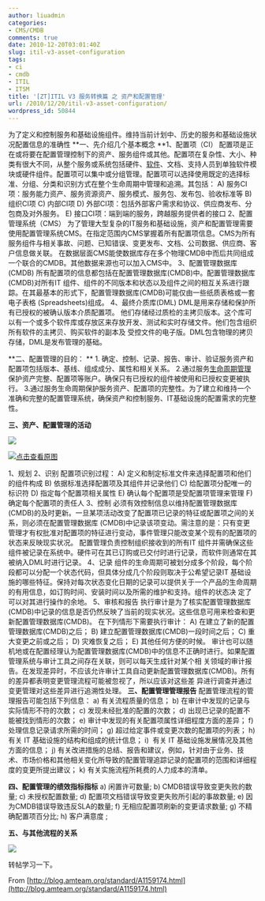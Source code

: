 ```yaml
---
author: liuadmin
categories:
- CMS/CMDB
comments: true
date: 2010-12-20T03:01:40Z
slug: itil-v3-asset-configuration
tags:
- ci
- cmdb
- ITIL
- ITSM
title: '[ZT]ITIL V3 服务转换篇 之 资产和配置管理'
url: /2010/12/20/itil-v3-asset-configuration/
wordpress_id: 50844
---
```


为了定义和控制服务和基础设施组件。维持当前计划中、历史的服务和基础设施状况配置信息的准确性
**一、先介绍几个基本概念
**1、配置项（CI）
配置项是正在或将要在配置管理控制下的资产、服务组件或其他。配置项在复杂性、大小、种类有很大不同，从整个服务或系统包括硬件、[软件](http://portal.vsharing.com/industry/1593.html)、文档、支持人员到单独软件模块或硬件组件。配置项可以集中或分组管理。配置项可以选择使用既定的选择标准、分组、分类和识别方式在整个生命周期中管理和追溯。其包括：
A) 服务CI项：服务能力资产、服务资源资产、服务模式、服务包、发布包、验收标准等
B) 组织CI项
C) 内部CI项
D) 外部CI项：包括外部客户需求和协议、供应商发布、分包商及对外服务。
E) 接口CI项：端到端的服务，跨越服务提供者的接口
2、配置管理系统（CMS）
为了管理大型复杂的IT服务和基础设施，资产和配置管理需要使用配置管理系统CMS。在指定范围内CMS掌握着所有配置项信息。CMS为所有服务组件与相关事故、问题、已知错误、变更发布、文档、公司数据、供应商、客户信息做关联。
在数据层面CMS能使数据库存在多个物理CMDB中而后共同组成一个联合的CMDB。其他数据来源也可以加入CMS中。
3、配置管理数据库(CMDB)
所有配置项的信息都包括在配置管理数据库(CMDB)中。配置管理数据库(CMDB)对所有IT  组件、组件的不同版本和状态以及组件之间的相互关系进行跟踪。在其最基本的形式下，配置管理数据库(CMDB)可能仅由一些纸质表格或一套电子表格 (Spreadsheets)组成。
4、最终介质库(DML)
DML是用来存储和保护所有已授权的被确认版本介质配置项。 他们存储经过质检的主拷贝版本。这个库可以有一个或多个软件库或存放区来存放开发、测试和实时存储文件。他们包含组织所有软件的主拷贝、购买软件的副本及 受控文件的电子版。DML包含物理的拷贝存储，DML是发布管理的基础。

**二、配置管理的目的：
** 1. 确定、控制、记录、报告、审计、验证服务资产和配置项包括版本、基线、组成成分、属性和相关关系。
2.通过服务[生命周期管理](http://plm.vsharing.com/)保护资产完整、配置项等账户。确保只有已授权的组件被使用和已授权变更被执行。
3.通过服务生命周期保护服务资产、配置项的完整性。为了建立和维持一个准确和完整的配置管理系统，确保资产和控制服务、IT基础设施的配置需求的完整性。

**三、资产、配置管理的活动**




![](http://blog.amteam.org/Uploads/UserDirs/3/1169/467255/b%281%29.jpg)


[![点击查看原图](http://blog.amteam.org/Uploads/UserDirs/3/1169/467255/b%281%29.jpg)](http://blog.amteam.org/Uploads/UserDirs/3/1169/467255/b%281%29.jpg)





1、规划
2、识别
配置项识别过程：
A) 定义和制定标准文件来选择配置项和他们的组件构成
B) 依据标准选择配置项及其组件并记录他们
C) 给配置项分配唯一的标识符
D) 指定每个配置项相关属性
E) 确认每个配置项是受配置项管理来管理
F) 确定每个配置项的责任人
3、控制
必须有效控制信息以维持配置管理数据库(CMDB)的及时更新。一旦某项活动改变了配置项已记录的特征或配置项之间的关系，则必须在配置管理数据库 (CMDB)中记录该项变动。需注意的是：只有变更管理才有权批准对配置项的特征进行变动，事件管理只能改变某个现有的配置项的状态来反映现实状况。
配置管理负责控制组织接收到的所有IT 组件并需确保这些组件被记录在系统中。硬件可在其已订购或已交付时进行记录，而软件则通常在其被纳入DML时进行记录。
4、记录
组件的生命周期可被划分成多个阶段，每个阶段都可以分配一个状态代码，但具体分成几个阶段则取决于公希望记录IT  基础设施的哪些特征。保持对每次状态变化日期的记录可以提供关于一个产品的生命周期的有用信息，如订购时间、安装时间以及所需的维护和支持。组件的状态决 定了可以对其进行操作的余地。
5、审核和报告
执行审计是为了核实配置管理数据库(CMDB)中记录的信息是否仍然反映了当前的现实状况。这些信息可用来检查和更新配置管理数据库(CMDB)。
在下列情形下需要执行审计：
A) 在建立了新的配置管理数据库(CMDB)之后；
B) 建立配置管理数据库(CMDB)一段时间之后；
C) 重大变更之前或之后；
D) 灾难恢复之后；
E) 其他任何方便的时候。
审计也可以随机地或在配置经理认为配置管理数据库(CMDB)中的信息不正确时进行。如果配置管理系统与审计工具之间存在关联，则可以每天生成针对某个相 关领域的审计报告。在发现差异时，不应该允许审计工具自动更新配置管理数据库(CMDB)。所有的差异都表明变更管理流程可能被忽视了，所以应该对这些差 异进行调查并通过变更管理对这些差异进行追溯性处理。
**三、配置管理管理报告**
配置管理流程的管理报告可能包括下列信息：
a) 有关流程质量的信息；
b) 在审计中发现的记录与实际情形不符的次数；
c) 发现未经批准的配置的次数；
d) 出现已记录的配置不能被找到情形的次数；
e) 审计中发现的有关配置项属性详细程度方面的差异；
f) 处理信息记录请求所需的时间；
g) 超过给定事件或变更次数的配置项的列表；
h) 有关 IT 基础设施的结构和组成的统计信息；
i)  有关 IT 基础设施发展情况及其他方面的信息；
j) 有关改进措施的总结、报告和建议，例如，针对由于业务、技术、市场价格和其他相关变化所导致的配置管理追踪记录的配置项的范围和详细程度的变更所提出建议；
k) 有关实施流程所耗费的人力成本的清单。

**四、配置管理的绩效指标指标**
a) 闲置许可数量;
b) CMDB错误导致变更失败的数量;
c) 未授权配置数量;
d) 配置项文档错误导致变更失败所引起的事故数量;
e) 因为CMDB错误导致违反SLA的数量;
f) 无相应配置项刷新的变更请求数量;
g) 不精确配置项百分比;
h) 客户满意度 ;

**五、与其他流程的关系**




![](http://blog.amteam.org/Uploads/UserDirs/3/1169/467255/a.jpg)




转帖学习一下。

From [http://blog.amteam.org/standard/A1159174.html](http://blog.amteam.org/standard/A1159174.html)
